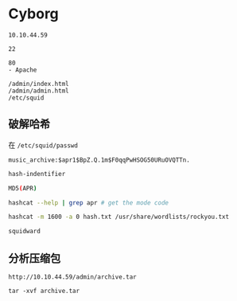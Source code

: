 # Cyborg

```
10.10.44.59
```

```
22

80
- Apache
```

```
/admin/index.html
/admin/admin.html
/etc/squid
```

## 破解哈希
在 `/etc/squid/passwd`
```
music_archive:$apr1$BpZ.Q.1m$F0qqPwHSOG50URuOVQTTn.
```

```sh
hash-indentifier

MD5(APR)
```

```sh
hashcat --help | grep apr # get the mode code

hashcat -m 1600 -a 0 hash.txt /usr/share/wordlists/rockyou.txt

squidward
```

## 分析压缩包

```
http://10.10.44.59/admin/archive.tar
```

```
tar -xvf archive.tar
```